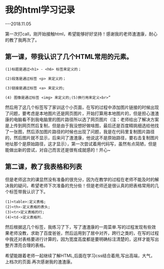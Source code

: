 # 我的html学习记录
---2018.11.05


第一次打call，刚开始接触html，希望能够好好坚持！感谢我的老师渣渣康，耐心的教了我两次了。


## 第一课，带我认识了几个HTML常用的元素。
```
(1)标题是通过<h1> - <h6> 标签来定义的；

(2)段落是通过标签 <p> 来定义的； 
  
(3)链接是通过标签 <a> 来定义的; 
  
(4) 图像是通过标签 <img> 来定义的;(5)换行用来定义<br>” 
```
然后用了这几个标签写了家训这个小页面，在写的过程中添加图片链接的时候出现了问题，要考虑是本地图片还是网页图片，开始打算用本地图片的，但是担心渣渣康的电脑看不到我电脑里的图片路径所以选了网页图片（注：老师给出了解决方案是上传到网页然后复制，但是由于我没想好做啥图，最后还是百度精挑细选给他找了一张图，然后添加图片路径的时候也出现了问题，我是在代码里复制图片路径的，然后图片就不显示，后来问了渣渣康，他说这不是原始路径，要右击复制图片地址那个是原始路径，这才显示），第一次尝试着用代码写，虽然有点简陋，但是能做出新的尝试，对自己而言还是很有成就感的！开心~

## 第二课，教了我表格和列表
但是老师这次的课显然没有准备的很充分，因为在教学的过程在老师不能及时的解决我的疑问，希望老师下次准备的充分些！但是老师还是很认真的把表格常用的几个标签带我认识了下。
```
(1)<table>:定义表格;
(2)<th>-定义表格的表头;
(3)<tr>定义表格的行;
(4)<td->定义表格列.
```
然后根据这几个标签，我练习了下，写了渣渣康的一周菜单.写的过程发现有些效果老师没教，求助了百度爸爸，然后运用到了居中对齐，跨行之类的，在写的过程中我还对表格要进行计算的，因为宽度高度都是要明确标注清楚的，这样才能写出整齐漂亮合理的表格。
  
 希望能跟着老师一起继续了解HTML,后面在学习css结合着用,写出高端，大气，上档次的页面.再次感谢我的渣渣康。
